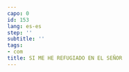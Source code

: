 ```yaml
---
capo: 0
id: 153
lang: es-es
step: ''
subtitle: ''
tags:
- com
title: SI ME HE REFUGIADO EN EL SEÑOR
---
```

